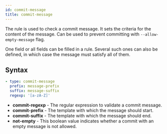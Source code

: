 ```yaml
---
id: commit-message
title: commit-message
---
```


The rule is used to check a commit message. It sets the criteria for the content
of the message. Can be used to prevent committing with `--allow-empty-message` flag.

One field or all fields can be filled in a rule. Several such ones can also be defined,
in which case the message must satisfy all of them.

## Syntax

``` yaml
- type: commit-message
  prefix: message-prefix
  suffix: message-suffix
  regexp: '[a-zA-Z]'
```

- **commit-regexp** - The regular expression to validate a commit message.
- **commit-prefix** - The template with which the message should start.
- **commit-suffix** - The template with which the message should end.
- **not-empty** - This boolean value indicates whether a commit with an empty
  message is not allowed.
